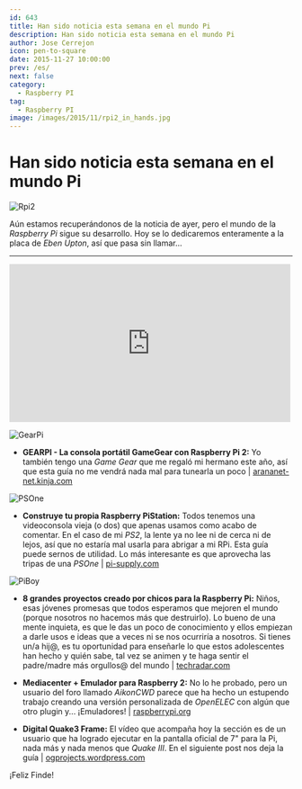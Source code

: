 ```yaml
---
id: 643
title: Han sido noticia esta semana en el mundo Pi
description: Han sido noticia esta semana en el mundo Pi
author: Jose Cerrejon
icon: pen-to-square
date: 2015-11-27 10:00:00
prev: /es/
next: false
category:
  - Raspberry PI
tag:
  - Raspberry PI
image: /images/2015/11/rpi2_in_hands.jpg
---
```


# Han sido noticia esta semana en el mundo Pi

![Rpi2](/images/2015/11/rpi2_in_hands.jpg)

Aún estamos recuperándonos de la noticia de ayer, pero el mundo de la *Raspberry Pi* sigue su desarrollo. Hoy se lo dedicaremos enteramente a la placa de *Eben Upton*, así que pasa sin llamar...

- - -
<iframe width="500" height="281" src="https://www.youtube.com/embed/9-uqkaTKKF8?rel=0&amp;showinfo=0" frameborder="0" allowfullscreen></iframe>

![GearPi](/images/2015/11/gearPi.png)

* **GEARPI - La consola portátil GameGear con Raspberry Pi 2:** Yo también tengo una *Game Gear* que me regaló mi hermano este año, así que esta guía no me vendrá nada mal para tunearla un poco | [arananet-net.kinja.com](http://arananet-net.kinja.com/gearpi-la-consola-portatil-gamegear-con-raspberry-pi-1742518721?rev=1447518753878)

![PSOne](/images/2015/11/PiStation.png)

* **Construye tu propia Raspberry PiStation:** Todos tenemos una videoconsola vieja (o dos) que apenas usamos como acabo de comentar. En el caso de mi *PS2*, la lente ya no lee ni de cerca ni de lejos, así que no estaría mal usarla para abrigar a mi RPi. Esta guía puede sernos de utilidad. Lo más interesante es que aprovecha las tripas de una *PSOne* | [pi-supply.com](https://www.pi-supply.com/make/build-raspberry-pistation/?v=04c19fa1e772)

![PiBoy](/images/2015/11/boy_proyect.png)

* **8 grandes proyectos creado por chicos para la Raspberry Pi:** Niños, esas jóvenes promesas que todos esperamos que mejoren el mundo (porque nosotros no hacemos más que destruirlo). Lo bueno de una mente inquieta, es que le das un poco de conocimiento y ellos empiezan a darle usos e ideas que a veces ni se nos ocurriría a nosotros. Si tienes un/a hij@, es tu oportunidad para enseñarle lo que estos adolescentes han hecho y quién sabe, tal vez se animen y te haga sentir el padre/madre más orgullos@ del mundo | [techradar.com](http://www.techradar.com/news/computing/8-great-raspberry-pi-projects-created-by-kids-1143243)

* **Mediacenter + Emulador para Raspberry 2:** No lo he probado, pero un usuario del foro llamado *AikonCWD* parece que ha hecho un estupendo trabajo creando una versión personalizada de *OpenELEC* con algún que otro plugin y... ¡Emuladores! | [raspberrypi.org](https://www.raspberrypi.org/forums/viewtopic.php?f=76&t=126203)

* **Digital Quake3 Frame:** El vídeo que acompaña hoy la sección es de un usuario que ha logrado ejecutar en la pantalla oficial de 7" para la Pi, nada más y nada menos que *Quake III*. En el siguiente post nos deja la guía | [ogprojects.wordpress.com](https://ogprojects.wordpress.com/digital-quake3-frame/)

¡Feliz Finde!